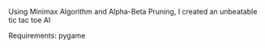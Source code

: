 Using Minimax Algorithm and Alpha-Beta Pruning, I created an unbeatable tic tac toe AI

Requirements: pygame
